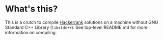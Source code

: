 # What's this?

This is a crutch to compile [Hackerrank](https://www.hackerrank.com/dashboard) solutions on a machine without GNU Standard C++ Library (`libstdc++`). See top-level README.md for more information on compiling.

